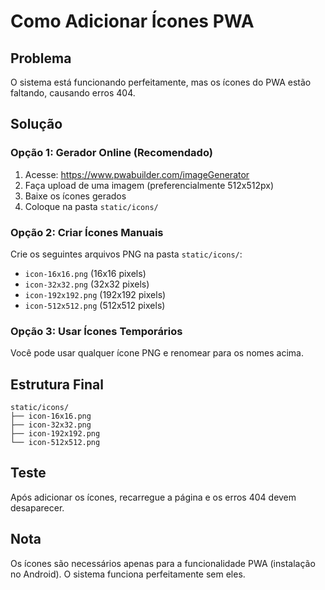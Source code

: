 # Como Adicionar Ícones PWA

## Problema
O sistema está funcionando perfeitamente, mas os ícones do PWA estão faltando, causando erros 404.

## Solução

### Opção 1: Gerador Online (Recomendado)
1. Acesse: https://www.pwabuilder.com/imageGenerator
2. Faça upload de uma imagem (preferencialmente 512x512px)
3. Baixe os ícones gerados
4. Coloque na pasta `static/icons/`

### Opção 2: Criar Ícones Manuais
Crie os seguintes arquivos PNG na pasta `static/icons/`:
- `icon-16x16.png` (16x16 pixels)
- `icon-32x32.png` (32x32 pixels)
- `icon-192x192.png` (192x192 pixels)
- `icon-512x512.png` (512x512 pixels)

### Opção 3: Usar Ícones Temporários
Você pode usar qualquer ícone PNG e renomear para os nomes acima.

## Estrutura Final
```
static/icons/
├── icon-16x16.png
├── icon-32x32.png
├── icon-192x192.png
└── icon-512x512.png
```

## Teste
Após adicionar os ícones, recarregue a página e os erros 404 devem desaparecer.

## Nota
Os ícones são necessários apenas para a funcionalidade PWA (instalação no Android). O sistema funciona perfeitamente sem eles. 